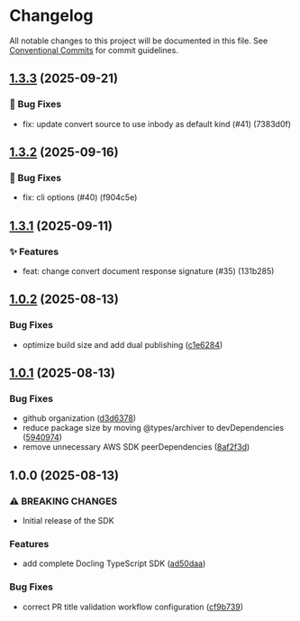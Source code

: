 # Changelog

All notable changes to this project will be documented in this file. See [Conventional Commits](https://conventionalcommits.org) for commit guidelines.


## [1.3.3](https://github.com/btwld/docling-sdk/compare/v1.3.2...v1.3.3) (2025-09-21)

### 🐛 Bug Fixes

- fix: update convert source to use inbody as default kind (#41) (7383d0f)


## [1.3.2](https://github.com/btwld/docling-sdk/compare/v1.3.1...v1.3.2) (2025-09-16)

### 🐛 Bug Fixes

- fix: cli options (#40) (f904c5e)


## [1.3.1](https://github.com/btwld/docling-sdk/compare/v1.3.0...v1.3.1) (2025-09-11)

### ✨ Features

- feat: change convert document response signature (#35) (131b285)

## [1.0.2](https://github.com/btwld/docling-sdk/compare/v1.0.1...v1.0.2) (2025-08-13)

### Bug Fixes

* optimize build size and add dual publishing ([c1e6284](https://github.com/btwld/docling-sdk/commit/c1e6284bd8fa376480d96c97d8a29e2de9a07349))

## [1.0.1](https://github.com/btwld/docling-sdk/compare/v1.0.0...v1.0.1) (2025-08-13)

### Bug Fixes

* github organization ([d3d6378](https://github.com/btwld/docling-sdk/commit/d3d6378f645072292a02f3b20866acb5ab537693))
* reduce package size by moving @types/archiver to devDependencies ([5940974](https://github.com/btwld/docling-sdk/commit/5940974eaf1642cd0e9a7e78c669be1be186a1f4))
* remove unnecessary AWS SDK peerDependencies ([8af2f3d](https://github.com/btwld/docling-sdk/commit/8af2f3d5a1b0d3e83e3b5f87058d379387dba335))

## 1.0.0 (2025-08-13)

### ⚠ BREAKING CHANGES

* Initial release of the SDK

### Features

* add complete Docling TypeScript SDK ([ad50daa](https://github.com/btwld/docling-sdk/commit/ad50daa77c72bcad64d0cee52eb8354d340fe0b5))

### Bug Fixes

* correct PR title validation workflow configuration ([cf9b739](https://github.com/btwld/docling-sdk/commit/cf9b739d4b3447e08d03f7de9257ea1ce2aebf58))

